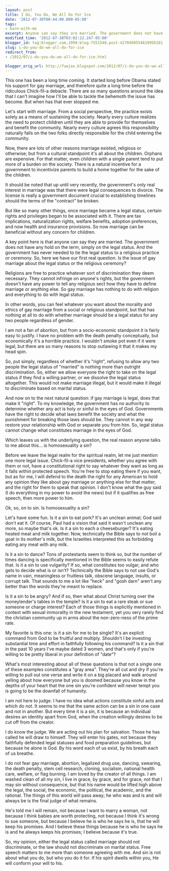 ```yaml
---
layout: post
title: I Do, You Do, We All Do For Ice
date: '2012-07-30T00:44:00.000-05:00'
tags: 
- bare-with-me
excerpt: Anyone can say they are married. The government does not have any hold on the term, simply on the legal status.
modified_time: '2012-07-30T03:02:22.247-05:00'
blogger_id: tag:blogger.com,1999:blog-7551548.post-4270469554619956101
slug: i-do-you-do-we-all-do-for-ice
redirect_from: 
- /2012/07/i-do-you-do-we-all-do-for-ice.html

blogger_orig_url: http://fuwjax.blogspot.com/2012/07/i-do-you-do-we-all-do-for-ice.html
---
```


This one has been a long time coming. It started long before Obama stated his support for gay marriage, and therefore quite a long time before the ridiculous Chick-fil-a debacle. There are so many questions around the idea that I can't imagine how I'll be able to tackle the behemoth the issue has become. But when has that ever stopped me.

Let's start with marriage. From a social perspective, the practice exists solely as a means of sustaining the society. Nearly every culture realizes the need to protect children until they are able to provide for themselves and benefit the community. Nearly every culture agrees this responsibility naturally falls on the two folks directly responsible for the child entering the community. 

Now, there are lots of other reasons marriage existed, religious or otherwise; but from a cultural standpoint it's all about the children. Orphans are expensive. For that matter, even children with a single parent tend to put more of a burden on the society. There is a natural incentive for a government to incentivize parents to build a home together for the sake of the children. 

It should be noted that up until very recently, the government's only real interest in marriage was that there were legal consequences to divorce. The license is really a government document crucial to establishing timelines should the terms of the "contract" be broken. 

But like so many other things, once marriage became a legal status, certain rights and privileges began to be associated with it. There are tax implications, naturalization rights, welfare benefits, adoption preferences, and now health and insurance provisions. So now marriage can be beneficial without any concern for children. 

A key point here is that anyone can say they are married. The government does not have any hold on the term, simply on the legal status. And the government has never needed to tie the legal status to a religious practice or ceremony. So, here we have our first real question. Is the issue of gay marriage about the legal status or the religious ceremony? 

Religions are free to practice whatever sort of discrimination they deem necessary. They cannot infringe on anyone's rights, but the government doesn't have any power to tell any religious sect how they have to define marriage or anything else. So gay marriage has nothing to do with religion and everything to do with legal status. 

In other words, you can feel whatever you want about the morality and ethics of gay marriage from a social or religious standpoint, but that has nothing at all to do with whether marriage should be a legal status for any two people regardless of gender. 

I am not a fan of abortion, but from a socio-economic standpoint it is fairly easy to justify. I have no problem with the death penalty conceptually, but economically it's a horrible practice. I wouldn't smoke pot even if it were legal, but there are so many reasons to stop outlawing it that it makes my head spin. 

So, put simply, regardless of whether it's "right", refusing to allow any two people the legal status of "married" is nothing more than outright discrimination. So, either we allow everyone the right to take on the legal status if they find a willing partner, or we dissolve the legal status altogether. This would not make marriage illegal, but it would make it illegal to discriminate based on marital status. 

And now on to the next natural question: if gay marriage is legal, does that make it "right". To my knowledge, the government has no authority to determine whether any act is holy or sinful in the eyes of God. Governments have the right to decide what laws benefit the society and what the punishment for breaking those laws should be. They cannot in any way restore your relationship with God or separate you from him. So, legal status cannot change what constitutes marriage in the eyes of God.

Which leaves us with the underlying question, the real reason anyone talks to me about this... is homosexuality a sin? 

Before we leave the legal realm for the spiritual realm, let me just mention one more legal issue. Chick-fil-a vice presidents, whether you agree with them or not, have a constitutional right to say whatever they want as long as it falls within protected speech. You're free to stop eating there if you want, but as for me, I will defend to the death the right for any American to hold any opinion they like about gay marriage or anything else for that matter, and the right for them to speak that opinion. I don't know what the guy said (I do everything in my power to avoid the news) but if it qualifies as free speech, then more power to him. 

Ok, so, on to sin. Is homosexuality a sin?  

Let's have some fun. Is it a sin to eat pork? It's an unclean animal; God said don't eat it. Of course, Paul had a vision that said it wasn't unclean any more, so maybe that's ok. Is it a sin to each a cheeseburger? It's eating heated meat and milk together. Now, technically the Bible says to not boil a goat in its mother's milk, but the Israelites interpreted this as forbidding eating any meat with any milk.  

Is it a sin to dance? Tons of protestants seem to think so, but the number of times dancing is specifically mentioned in the Bible seems to easily refute that. Is it a sin to use vulgarity? If so, what constitutes too vulgar, and who gets to decide what is or isn't? Technically the Bible says to not use God's name in vain, meaningless or fruitless talk, obscene language, insults, or corrupt talk. That sounds to me a lot like "heck" and "gosh darn" aren't any better than the words they're meant to replace.

Is it a sin to be angry? And if so, then what about Christ turning over the moneylender's tables in the temple? Is it a sin to eat a rare steak or sue someone or charge interest? Each of those things is explicitly mentioned in context with sexual immorality in the new testament, yet you very rarely find the christian community up in arms about the non-zero-ness of the prime rate.  

My favorite is this one: is it a sin for me to be single? It's an explicit command from God to be fruitful and multiply. Shouldn't I be investing substantial time and effort in faithfully following his command? Is it a sin that in the past 10 years I've maybe dated 3 women, and that's only if you're willing to be pretty liberal in your definition of "date"?

What's most interesting about all of these questions is that not a single one of these examples constitutes a "gray area". They're all cut and dry if you're willing to pull out one verse and write it on a big placard and walk around yelling about how everyone but you is doomed because you know in the depths of your heart that the one sin you're confident will never tempt you is going to be the downfall of humanity. 

I am not here to judge. I have no idea what actions constitute sinful acts and which do not. It seems to me that the same action can be a sin in one case and not in another. But every time it is a sin, it is because an individual desires an identity apart from God, when the creation willingly desires to be cut off from the creator.

I do know the judge. We are acting out his plan for salvation. Those he has called he will draw to himself. They will enter his gates, not because they faithfully defended legal statuses and food preparation guidelines, but because he alone is God. By his word each of us exist, by his breath each of us breathe.

I do not fear gay marriage, abortion, legalized drug use, dancing, swearing, the death penalty, stem cell research, cloning, socialism, national health care, welfare, or flag burning. I am loved by the creator of all things. I am washed clean of all my sin, I live in grace, by grace, and for grace, not that I may sin without consequence, but that his name would be lifted high above the legal, the social, the economic, the political, the academic, and the rational. The things of this world will pass away; he who was and is and will always be is the final judge of what remains. 

He's told me I will remain, not because I want to marry a woman, not because I think babies are worth protecting, not because I think it's wrong to sue someone, but because I believe he is who he says he is, that he will keep his promises. And I believe these things because he is who he says he is and he always keeps his promises; I believe because it's true. 

So, my opinion, either the legal status called marriage should not discriminate, or the law should not discriminate on marital status. Free speech matters to me more than someone agreeing with me. And sin is not about what you do, but who you do it for. If his spirit dwells within you, He will conform your will to his.